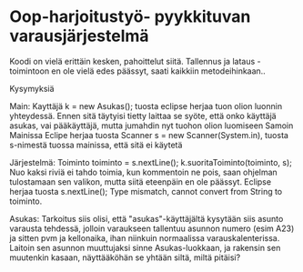 # Oop-harjoitustyö- pyykkituvan varausjärjestelmä

Koodi on vielä erittäin kesken, pahoittelut siitä. Tallennus ja lataus -toimintoon en ole vielä edes päässyt, saati kaikkiin metodeihinkaan.. 

Kysymyksiä

Main: Kayttäjä k = new Asukas(); 
  tuosta eclipse herjaa tuon olion luonnin yhteydessä. Ennen sitä täytyisi tietty laittaa se syöte, että onko käyttäjä asukas, vai pääkäyttäjä, mutta jumahdin nyt tuohon         olion luomiseen
  Samoin Mainissa Eclipe herjaa tuosta Scanner s = new Scanner(System.in), tuosta s-nimestä tuossa mainissa, että sitä ei käytetä
  
Järjestelmä: Toiminto toiminto = s.nextLine();
		          k.suoritaToiminto(toiminto, s);
  Nuo kaksi riviä ei tahdo toimia, kun kommentoin ne pois, saan ohjelman tulostamaan sen valikon, mutta siitä eteenpäin en ole päässyt. 
  Eclipse herjaa tuosta s.nextLine(); Type mismatch, cannot convert from String to toiminto.
  
Asukas: Tarkoitus siis olisi, että "asukas"-käyttäjältä kysytään siis asunto varausta tehdessä, jolloin varaukseen tallentuu asunnon numero (esim A23) ja sitten pvm ja kellonaika, ihan niinkuin normaalissa varauskalenterissa. Laitoin sen asunnon muuttujaksi sinne Asukas-luokkaan, ja rakensin sen muutenkin kasaan, näyttääköhän se yhtään siltä, miltä pitäisi? 

